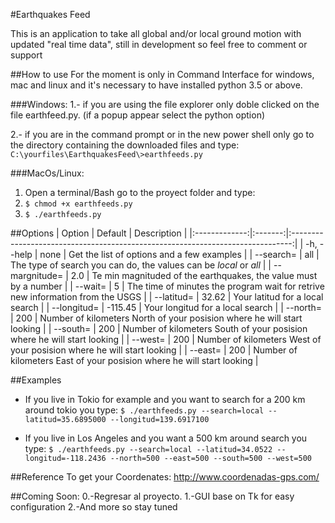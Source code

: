 #Earthquakes Feed

This is an application to take all global and/or local ground motion with updated "real time data", still in development so feel free to comment or support

##How to use
For the moment is only in Command Interface for windows, mac and linux and it's necessary to have installed python 3.5 or above.
 
###Windows:
1.- if you are using the file explorer only doble clicked on the file earthfeed.py. (if a popup appear select the python option)

2.- if you are in the command prompt or in the new power shell only go to the directory containing the downloaded files and type: `C:\yourfiles\EarthquakesFeed\>earthfeeds.py`
    
###MacOs/Linux:
1. Open a terminal/Bash go to the proyect folder and type:
2. `$ chmod +x earthfeeds.py`
3. `$ ./earthfeeds.py`
    
##Options
|     Option    | Default |                                   Description                                  |
|:-------------:|:-------:|:------------------------------------------------------------------------------:|
| -h, --help    |   none  | Get the list of options and a few examples                                     |
| --search=     |   all   | The type of search you can do, the values can be *local* or *all*              |
| --margnitude= |   2.0   | Te min magnituded of the earthquakes, the value must by a number               |
| --wait=       |    5    | The time of minutes the program wait for retrive new information from the USGS |
| --latitud=    |  32.62  | Your latitud for a local search                                                |
| --longitud=   | -115.45 | Your longitud for a local search                                               |
| --north=      |   200   | Number of kilometers North of your posision where he will start looking        |
| --south=      |   200   | Number of kilometers South of your posision where he will start looking        |
| --west=       |   200   | Number of kilometers West of your posision where he will start looking         |
| --east=       |   200   | Number of kilometers East of your posision where he will start looking         |

##Examples
* If you live in Tokio for example and you want to search for a 200 km around tokio you type:
    `$ ./earthfeeds.py --search=local --latitud=35.6895000 --longitud=139.6917100`

* If you live in Los Angeles and you want a 500 km around search you type:
    `$ ./earthfeeds.py --search=local --latitud=34.0522 --longitud=-118.2436 --north=500 --east=500 --south=500 --west=500`
    
##Reference
To get your Coordenates: http://www.coordenadas-gps.com/


##Coming Soon:
    0.-Regresar al proyecto.
    1.-GUI base on Tk for easy configuration
    2.-And more so stay tuned

    

    
